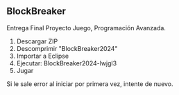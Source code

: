 ## BlockBreaker
Entrega Final Proyecto Juego, Programación Avanzada.  
1. Descargar ZIP  
2. Descomprimir "BlockBreaker2024"  
3. Importar a Eclipse  
4. Ejecutar: BlockBreaker2024-lwjgl3  
5. Jugar  
  
Si le sale error al iniciar por primera vez, intente de nuevo.
